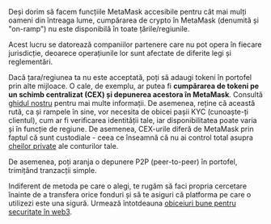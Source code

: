 Deși dorim să facem funcțiile MetaMask accesibile pentru cât mai mulți oameni din întreaga lume, cumpărarea de crypto în MetaMask (denumită și "on-ramp") nu este disponibilă în toate țările/regiunile.


Acest lucru se datorează companiilor partenere care nu pot opera în fiecare jurisdicție, deoarece operațiunile lor sunt afectate de diferite legi și reglementări. 


Dacă țara/regiunea ta nu este acceptată, poți să adaugi tokeni în portofel prin alte mijloace. O cale, de exemplu, ar putea fi **cumpărarea de tokeni pe un schimb centralizat (CEX) și depunerea acestora în MetaMask**. Consultă [ghidul nostru](https://support.metamask.io/hc/en-us/articles/360028141672) pentru mai multe informații. De asemenea, reține că această rută, ca și rampele în sine, vor necesita de obicei pașii KYC (cunoaște-ți clientul), cum ar fi verificarea identității tale, iar disponibilitatea poate varia și în funcție de regiune. De asemenea, CEX-urile diferă de MetaMask prin faptul că sunt custodiale - ceea ce înseamnă că nu ai control total asupra [cheilor private](https://support.metamask.io/hc/en-us/articles/4404722782107) ale conturilor tale.


De asemenea, poți aranja o depunere P2P (peer-to-peer) în portofel, trimițând tranzacții simple.


Indiferent de metoda pe care o alegi, te rugăm să faci propria cercetare înainte de a transfera orice fonduri și să te asiguri că platforma pe care o utilizezi este una sigură. Urmează întotdeauna [obiceiuri bune pentru securitate în web3](https://support.metamask.io/hc/en-us/articles/360060826432).

